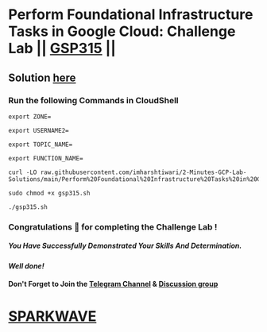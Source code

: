 # Perform Foundational Infrastructure Tasks in Google Cloud: Challenge Lab || [GSP315](https://www.cloudskillsboost.google/focuses/10379?parent=catalog) ||

## Solution [here](https://youtu.be/SpkxoPZ-EvQ)

### Run the following Commands in CloudShell
```
export ZONE=

export USERNAME2=

export TOPIC_NAME=

export FUNCTION_NAME=
```
```
curl -LO raw.githubusercontent.com/imharshtiwari/2-Minutes-GCP-Lab-Solutions/main/Perform%20Foundational%20Infrastructure%20Tasks%20in%20Google%20Cloud%20Challenge%20Lab/gsp315.sh

sudo chmod +x gsp315.sh

./gsp315.sh
```

### Congratulations 🎉 for completing the Challenge Lab !

##### *You Have Successfully Demonstrated Your Skills And Determination.*

#### *Well done!*

#### Don't Forget to Join the [Telegram Channel](https://t.me/sparkwave.01) & [Discussion group](https://t.me/sparkwave.01chats)

# [SPARKWAVE](https://www.youtube.com/@sparkwave.01)